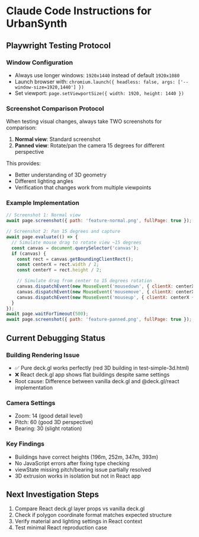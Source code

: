 # Claude Code Instructions for UrbanSynth

## Playwright Testing Protocol

### Window Configuration
- Always use longer windows: `1920x1440` instead of default `1920x1080`
- Launch browser with: `chromium.launch({ headless: false, args: ['--window-size=1920,1440'] })`
- Set viewport: `page.setViewportSize({ width: 1920, height: 1440 })`

### Screenshot Comparison Protocol
When testing visual changes, always take TWO screenshots for comparison:

1. **Normal view**: Standard screenshot
2. **Panned view**: Rotate/pan the camera 15 degrees for different perspective

This provides:
- Better understanding of 3D geometry
- Different lighting angles
- Verification that changes work from multiple viewpoints

### Example Implementation
```javascript
// Screenshot 1: Normal view
await page.screenshot({ path: 'feature-normal.png', fullPage: true });

// Screenshot 2: Pan 15 degrees and capture
await page.evaluate(() => {
  // Simulate mouse drag to rotate view ~15 degrees
  const canvas = document.querySelector('canvas');
  if (canvas) {
    const rect = canvas.getBoundingClientRect();
    const centerX = rect.width / 2;
    const centerY = rect.height / 2;

    // Simulate drag from center to 15 degrees rotation
    canvas.dispatchEvent(new MouseEvent('mousedown', { clientX: centerX, clientY: centerY }));
    canvas.dispatchEvent(new MouseEvent('mousemove', { clientX: centerX + 50, clientY: centerY }));
    canvas.dispatchEvent(new MouseEvent('mouseup', { clientX: centerX + 50, clientY: centerY }));
  }
});
await page.waitForTimeout(500);
await page.screenshot({ path: 'feature-panned.png', fullPage: true });
```

## Current Debugging Status

### Building Rendering Issue
- ✅ Pure deck.gl works perfectly (red 3D building in test-simple-3d.html)
- ❌ React deck.gl app shows flat buildings despite same settings
- Root cause: Difference between vanilla deck.gl and @deck.gl/react implementation

### Camera Settings
- Zoom: 14 (good detail level)
- Pitch: 60 (good 3D perspective)
- Bearing: 30 (slight rotation)

### Key Findings
- Buildings have correct heights (196m, 252m, 347m, 393m)
- No JavaScript errors after fixing type checking
- viewState missing pitch/bearing issue partially resolved
- 3D extrusion works in isolation but not in React app

## Next Investigation Steps
1. Compare React deck.gl layer props vs vanilla deck.gl
2. Check if polygon coordinate format matches expected structure
3. Verify material and lighting settings in React context
4. Test minimal React reproduction case